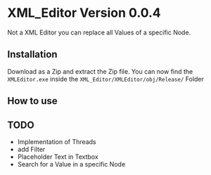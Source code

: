# XML_Editor Version 0.0.4
Not a XML Editor you can replace all Values of a specific Node.

## Installation
Download as a Zip and extract the Zip file. 
You can now find the `XMLEditor.exe` inside the `XML_Editor/XMLEditor/obj/Release/` Folder

## How to use

## TODO

* Implementation of Threads
* add Filter
* Placeholder Text in Textbox
* Search for a Value in a specific Node
